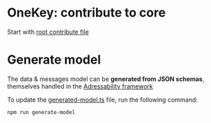 # OneKey: contribute to core

Start with [root contribute file](../CONTRIBUTE.md)

# Generate model

The data & messages model can be **generated from JSON schemas**, themselves handled in the [Adressability framework](https://github.com/OneKey-Network/addressability-framework/tree/main/mvp-spec/json-schemas)

To update the [generated-model.ts](src/model/generated-model.ts) file, run the following command:

```shell
npm run generate-model
```
